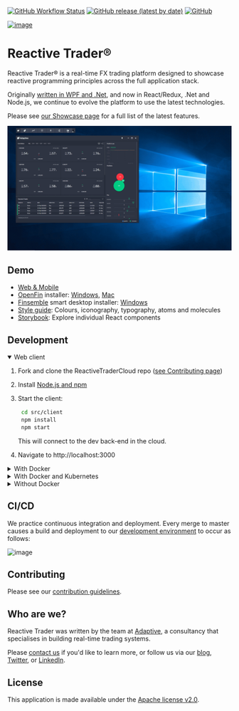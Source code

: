 [![GitHub Workflow Status](https://img.shields.io/github/workflow/status/AdaptiveConsulting/ReactiveTraderCloud/CI)](https://github.com/AdaptiveConsulting/ReactiveTraderCloud/actions?query=workflow%3ACI)
[![GitHub release (latest by date)](https://img.shields.io/github/v/release/AdaptiveConsulting/ReactiveTraderCloud)](https://github.com/AdaptiveConsulting/ReactiveTraderCloud/releases/latest)
[![GitHub](https://img.shields.io/github/license/AdaptiveConsulting/ReactiveTraderCloud)](https://opensource.org/licenses/Apache-2.0)

[![image](https://raw.githubusercontent.com/AdaptiveConsulting/ReactiveTrader/master/images/adaptive-logo.png)](http://weareadaptive.com/)

# Reactive Trader®

Reactive Trader® is a real-time FX trading platform designed to showcase reactive programming principles across the full application stack.

Originally [written in WPF and .Net](https://github.com/AdaptiveConsulting/ReactiveTrader), and now in React/Redux, .Net and Node.js, we continue to evolve the platform to use the latest technologies.

Please see [our Showcase page](https://weareadaptive.com/showcase/) for a full list of the latest features.

![image](docs/reactive-trader.gif)

## Demo

- [Web & Mobile]
- [OpenFin] installer: [Windows][openfin-win], [Mac][openfin-mac]
- [Finsemble] smart desktop installer: [Windows][finsemble-win]
- [Style guide]: Colours, iconography, typography, atoms and molecules
- [Storybook]: Explore individual React components

[Web & Mobile]: https://web-demo.adaptivecluster.com
[Openfin]: https://openfin.co/
[Finsemble]: https://cosaic.io/finsemble/
[Storybook]: https://web-demo.adaptivecluster.com/storybook
[Style guide]: https://web-demo.adaptivecluster.com/styleguide
[openfin-win]: ./src/client/install/Reactive-Launcher-Demo.exe?raw=true
[openfin-mac]: ./src/client/install/Reactive-Launcher-Demo.dmg?raw=true
[finsemble-win]: https://storage.googleapis.com/reactive-trader-finsemble/pkg/ReactiveTraderFinsemble.exe

## Development

<details open>
<summary>Web client</summary>

1. Fork and clone the ReactiveTraderCloud repo ([see Contributing page](CONTRIBUTING.md))

2. Install [Node.js and npm](https://nodejs.org/en/download/)

3. Start the client:
   ```bash
    cd src/client
    npm install
    npm start
    ```
   This will connect to the dev back-end in the cloud.

4. Navigate to http://localhost:3000
</details>

<details>
<summary>With Docker</summary>

1. Install Docker ([from the Docker website](https://www.docker.com/get-started))

2. Fork and clone the ReactiveTraderCloud repo ([see Contributing page](CONTRIBUTING.md))

3. From the src folder run: `docker-compose up`

4. Open a browser and navigate to http://localhost to see the application running

5. To shutdown the application run: `docker-compose down`
</details>

<details>
<summary>With Docker and Kubernetes</summary>

1. Follow the steps to run with Docker
2. From the src directory run `docker-compose build`
3. Set the environment variables:
   ```bash
   export DOCKER_USER=localuser
   export BUILD_VERSION=0.0.0
   ```
4. Run the following command:
   ```bash
   docker stack deploy --orchestrator kubernetes --compose-file ./docker-compose.yml rtcstack
   ```
5. To see your services and pods running, run:
   ```bash
   kubectl get services
   kubectl get pods
   ```
6. Open a browser and navigate to http://localhost to see the application running

7. To shutdown / remove stack, run: `kubectl delete stack rtcstack`
</details>

<details>
<summary>Without Docker</summary>

1. Fork and clone the ReactiveTraderCloud repo ([see Contributing page](CONTRIBUTING.md))

2. Install dependencies & add them to your path:
   - [Node.js and npm](https://nodejs.org/en/download/)
   - [.Net Core SDK](https://dotnet.microsoft.com/download)
   - [Event Store](https://eventstore.com/downloads/)
   - [RabbitMQ](https://www.rabbitmq.com/download.html)

3. Enable RabbitMQ Web Stomp Pluggin

   ```bash
   rabbitmq-plugins enable rabbitmq_web_stomp
   ```

4. Populate Event Store:

   ```bash
   cd src/server/dotNet
   dotnet run -p Adaptive.ReactiveTrader.Server.Launcher --populate-eventstore
   ```

5. Start the .NET services:

   ```bash
   cd src/server/dotNet
   dotnet run -p Adaptive.ReactiveTrader.Server.Launcher all
   ```

   To run individual services, `cd` into their folder, and type `dotnet run`.

6. (Optional) Start Node services by running `npm run start:dev` from their respective folders, e.g.:

   ```bash
   cd src/server/node/priceHistory
   npm install
   npm run start:dev
   ```

7. Start the client against the local services:

   ```bash
   cd src/client
   npm install
   npm run start:local-backend
   ```

8. Alternative commands:
   - `npm run build:demo-backend` - to run the client against a demo backend running in the cloud
   - `npm run test` - to run tests using Jest
</details>

## CI/CD

We practice continuous integration and deployment. Every merge to master causes a build and deployment to our [development environment](https://web-dev.adaptivecluster.com) to occur as follows:

![image](docs/CICD.jpg)

## Contributing

Please see our [contribution guidelines](./CONTRIBUTING.md).

## Who are we?

Reactive Trader was written by the team at [Adaptive](http://weareadaptive.com/), a consultancy that specialises in building real-time trading systems.

Please [contact us](https://weareadaptive.com/contact/) if you'd like to learn more, or follow us via our [blog](https://weareadaptive.com/category/blog/), [Twitter](https://twitter.com/WeAreAdaptive), or [LinkedIn](https://www.linkedin.com/company/adaptive-consulting-ltd/).

## License

This application is made available under the [Apache license v2.0](./LICENSE).
